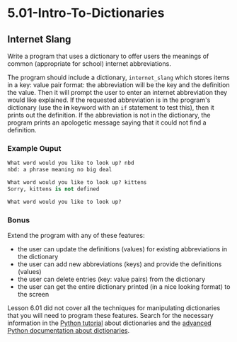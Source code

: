 # 5.01-Intro-To-Dictionaries

## Internet Slang

Write a program that uses a dictionary to offer users the meanings of common (appropriate for school) internet abbreviations.

The program should include a dictionary, `internet_slang` which stores items in a key: value pair format: the abbreviation will be the key and the definition the value. Then it will prompt the user to enter an internet abbreviation they would like explained. If the requested abbreviation is in the program's dictionary (use the **in** keyword with an `if` statement to test this), then it prints out the definition. If the abbreviation is not in the dictionary, the program prints an apologetic message saying that it could not find a definition.

### Example Ouput

```python
What word would you like to look up? nbd
nbd: a phrase meaning no big deal

What word would you like to look up? kittens
Sorry, kittens is not defined

What word would you like to look up?
```

### Bonus

Extend the program with any of these features:
* the user can update the definitions (values) for existing abbreviations in the dictionary
* the user can add new abbreviations (keys) and provide the definitions (values)
* the user can delete entries (key: value pairs) from the dictionary
* the user can get the entire dictionary printed (in a nice looking format) to the screen

Lesson 6.01 did not cover all the techniques for manipulating dictionaries that you will need to program these features. Search for the necessary information in the [Python tutorial](https://docs.python.org/3/tutorial/datastructures.html#dictionaries) about dictionaries and the [advanced Python documentation about dictionaries](https://docs.python.org/3/library/stdtypes.html#typesmapping).

